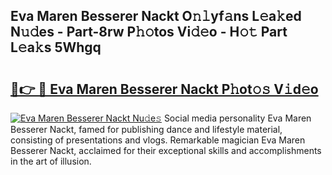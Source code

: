 ## Eva Maren Besserer Nackt O𝚗𝚕yf𝚊ns L𝚎a𝚔ed N𝚞𝚍es - Part-8rw P𝚑𝚘tos Vi𝚍𝚎o - H𝚘𝚝 Part L𝚎a𝚔s 5Whgq

# <h2><a href="http://kf5qhoq.oniu.top/?m=Eva+Maren+Besserer+Nackt">🔗👉 🔴 Eva Maren Besserer Nackt P𝚑ot𝚘𝚜 V𝚒d𝚎o</a></h2>

[![Eva Maren Besserer Nackt Nu𝚍e𝚜](https://i.imgur.com/0qMVB7G.gif)](http://kf5qhoq.oniu.top/?m=Eva+Maren+Besserer+Nackt)
Social media personality Eva Maren Besserer Nackt, famed for publishing dance and lifestyle material, consisting of presentations and vlogs. Remarkable magician Eva Maren Besserer Nackt, acclaimed for their exceptional skills and accomplishments in the art of illusion.  
